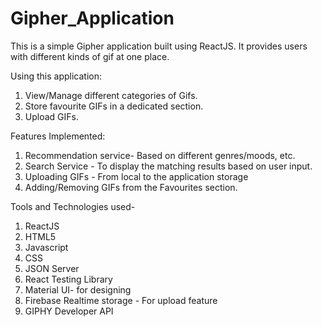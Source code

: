 # Gipher_Application
 This is a simple Gipher application built using ReactJS. It provides users with different kinds of gif at one place.

Using this application:
1. View/Manage different categories of Gifs.
2. Store favourite GIFs in a dedicated section.
3. Upload GIFs.

Features Implemented:
1. Recommendation service- Based on different genres/moods, etc.
2. Search Service - To display the matching results based on user input.
3. Uploading GIFs - From local to the application storage
4. Adding/Removing GIFs from the Favourites section.

Tools and Technologies used-
1. ReactJS
2. HTML5
3. Javascript
4. CSS
5. JSON Server
6. React Testing Library
7. Material UI- for designing
8. Firebase Realtime storage - For upload feature
9. GIPHY Developer API

